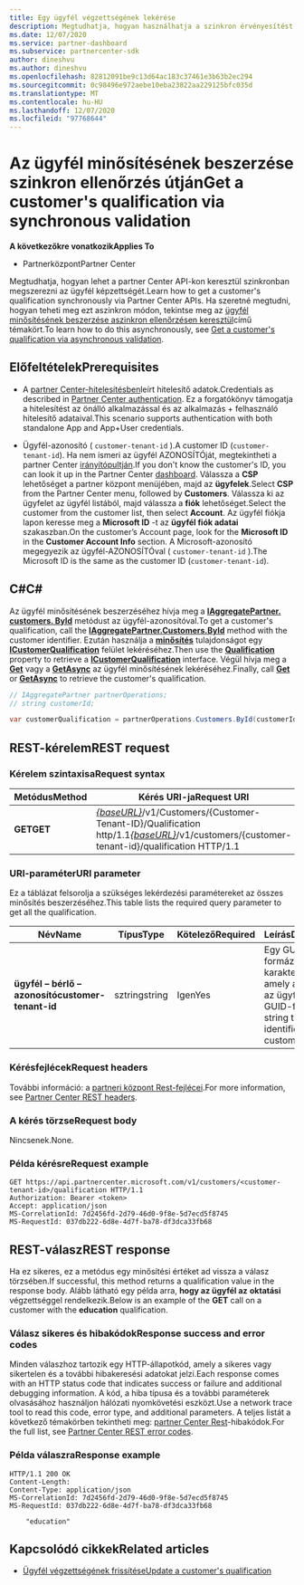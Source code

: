 ```yaml
---
title: Egy ügyfél végzettségének lekérése
description: Megtudhatja, hogyan használhatja a szinkron érvényesítést az ügyfél a partner Center API-n keresztüli minősítésének beszerzéséhez. A partnerek ezt az oktatási ügyfelek ellenőrzésére használhatják.
ms.date: 12/07/2020
ms.service: partner-dashboard
ms.subservice: partnercenter-sdk
author: dineshvu
ms.author: dineshvu
ms.openlocfilehash: 82812091be9c13d64ac183c37461e3b63b2ec294
ms.sourcegitcommit: 0c98496e972aebe10eba23822aa229125bfc035d
ms.translationtype: MT
ms.contentlocale: hu-HU
ms.lasthandoff: 12/07/2020
ms.locfileid: "97768644"
---
```

# <a name="get-a-customers-qualification-via-synchronous-validation"></a><span data-ttu-id="b81f1-104">Az ügyfél minősítésének beszerzése szinkron ellenőrzés útján</span><span class="sxs-lookup"><span data-stu-id="b81f1-104">Get a customer's qualification via synchronous validation</span></span>

<span data-ttu-id="b81f1-105">**A következőkre vonatkozik**</span><span class="sxs-lookup"><span data-stu-id="b81f1-105">**Applies To**</span></span>

- <span data-ttu-id="b81f1-106">Partnerközpont</span><span class="sxs-lookup"><span data-stu-id="b81f1-106">Partner Center</span></span>

<span data-ttu-id="b81f1-107">Megtudhatja, hogyan lehet a partner Center API-kon keresztül szinkronban megszerezni az ügyfél képzettségét.</span><span class="sxs-lookup"><span data-stu-id="b81f1-107">Learn how to get a customer's qualification synchronously via Partner Center APIs.</span></span> <span data-ttu-id="b81f1-108">Ha szeretné megtudni, hogyan teheti meg ezt aszinkron módon, tekintse meg az [ügyfél minősítésének beszerzése aszinkron ellenőrzésen keresztül](get-customer-qualification-asynchronous.md)című témakört.</span><span class="sxs-lookup"><span data-stu-id="b81f1-108">To learn how to do this asynchronously, see [Get a customer's qualification via asynchronous validation](get-customer-qualification-asynchronous.md).</span></span>

## <a name="prerequisites"></a><span data-ttu-id="b81f1-109">Előfeltételek</span><span class="sxs-lookup"><span data-stu-id="b81f1-109">Prerequisites</span></span>

- <span data-ttu-id="b81f1-110">A [partner Center-hitelesítésben](partner-center-authentication.md)leírt hitelesítő adatok.</span><span class="sxs-lookup"><span data-stu-id="b81f1-110">Credentials as described in [Partner Center authentication](partner-center-authentication.md).</span></span> <span data-ttu-id="b81f1-111">Ez a forgatókönyv támogatja a hitelesítést az önálló alkalmazással és az alkalmazás + felhasználó hitelesítő adataival.</span><span class="sxs-lookup"><span data-stu-id="b81f1-111">This scenario supports authentication with both standalone App and App+User credentials.</span></span>

- <span data-ttu-id="b81f1-112">Ügyfél-azonosító ( `customer-tenant-id` ).</span><span class="sxs-lookup"><span data-stu-id="b81f1-112">A customer ID (`customer-tenant-id`).</span></span> <span data-ttu-id="b81f1-113">Ha nem ismeri az ügyfél AZONOSÍTÓját, megtekintheti a partner Center [irányítópultján](https://partner.microsoft.com/dashboard).</span><span class="sxs-lookup"><span data-stu-id="b81f1-113">If you don't know the customer's ID, you can look it up in the Partner Center [dashboard](https://partner.microsoft.com/dashboard).</span></span> <span data-ttu-id="b81f1-114">Válassza a **CSP** lehetőséget a partner központ menüjében, majd az **ügyfelek**.</span><span class="sxs-lookup"><span data-stu-id="b81f1-114">Select **CSP** from the Partner Center menu, followed by **Customers**.</span></span> <span data-ttu-id="b81f1-115">Válassza ki az ügyfelet az ügyfél listából, majd válassza a **fiók** lehetőséget.</span><span class="sxs-lookup"><span data-stu-id="b81f1-115">Select the customer from the customer list, then select **Account**.</span></span> <span data-ttu-id="b81f1-116">Az ügyfél fiókja lapon keresse meg a **Microsoft ID** -t az **ügyfél fiók adatai** szakaszban.</span><span class="sxs-lookup"><span data-stu-id="b81f1-116">On the customer’s Account page, look for the **Microsoft ID** in the **Customer Account Info** section.</span></span> <span data-ttu-id="b81f1-117">A Microsoft-azonosító megegyezik az ügyfél-AZONOSÍTÓval ( `customer-tenant-id` ).</span><span class="sxs-lookup"><span data-stu-id="b81f1-117">The Microsoft ID is the same as the customer ID  (`customer-tenant-id`).</span></span>

## <a name="c"></a><span data-ttu-id="b81f1-118">C\#</span><span class="sxs-lookup"><span data-stu-id="b81f1-118">C\#</span></span>

<span data-ttu-id="b81f1-119">Az ügyfél minősítésének beszerzéséhez hívja meg a [**IAggregatePartner. customers. ById**](/dotnet/api/microsoft.store.partnercenter.customers.icustomercollection.byid) metódust az ügyfél-azonosítóval.</span><span class="sxs-lookup"><span data-stu-id="b81f1-119">To get a customer's qualification, call the [**IAggregatePartner.Customers.ById**](/dotnet/api/microsoft.store.partnercenter.customers.icustomercollection.byid) method with the customer identifier.</span></span> <span data-ttu-id="b81f1-120">Ezután használja a [**minősítés**](/dotnet/api/microsoft.store.partnercenter.customers.icustomer.qualification) tulajdonságot egy [**ICustomerQualification**](/dotnet/api/microsoft.store.partnercenter.qualification.icustomerqualification) felület lekéréséhez.</span><span class="sxs-lookup"><span data-stu-id="b81f1-120">Then use the [**Qualification**](/dotnet/api/microsoft.store.partnercenter.customers.icustomer.qualification) property to retrieve a [**ICustomerQualification**](/dotnet/api/microsoft.store.partnercenter.qualification.icustomerqualification) interface.</span></span> <span data-ttu-id="b81f1-121">Végül hívja meg a [**Get**](/dotnet/api/microsoft.store.partnercenter.subscriptions.isubscriptioncollection.get) vagy a [**GetAsync**](/dotnet/api/microsoft.store.partnercenter.subscriptions.isubscriptioncollection.getasync) az ügyfél minősítésének lekéréséhez.</span><span class="sxs-lookup"><span data-stu-id="b81f1-121">Finally, call [**Get**](/dotnet/api/microsoft.store.partnercenter.subscriptions.isubscriptioncollection.get) or [**GetAsync**](/dotnet/api/microsoft.store.partnercenter.subscriptions.isubscriptioncollection.getasync) to retrieve the customer's qualification.</span></span>

``` csharp
// IAggregatePartner partnerOperations;
// string customerId;

var customerQualification = partnerOperations.Customers.ById(customerId).Qualification.Get();
```

## <a name="rest-request"></a><span data-ttu-id="b81f1-122">REST-kérelem</span><span class="sxs-lookup"><span data-stu-id="b81f1-122">REST request</span></span>

### <a name="request-syntax"></a><span data-ttu-id="b81f1-123">Kérelem szintaxisa</span><span class="sxs-lookup"><span data-stu-id="b81f1-123">Request syntax</span></span>

| <span data-ttu-id="b81f1-124">Metódus</span><span class="sxs-lookup"><span data-stu-id="b81f1-124">Method</span></span>  | <span data-ttu-id="b81f1-125">Kérés URI-ja</span><span class="sxs-lookup"><span data-stu-id="b81f1-125">Request URI</span></span>                                                                                          |
|---------|------------------------------------------------------------------------------------------------------|
| <span data-ttu-id="b81f1-126">**GET**</span><span class="sxs-lookup"><span data-stu-id="b81f1-126">**GET**</span></span> | <span data-ttu-id="b81f1-127">[*{baseURL}*](partner-center-rest-urls.md)/v1/Customers/{Customer-Tenant-ID}/Qualification http/1.1</span><span class="sxs-lookup"><span data-stu-id="b81f1-127">[*{baseURL}*](partner-center-rest-urls.md)/v1/customers/{customer-tenant-id}/qualification HTTP/1.1</span></span> |

### <a name="uri-parameter"></a><span data-ttu-id="b81f1-128">URI-paraméter</span><span class="sxs-lookup"><span data-stu-id="b81f1-128">URI parameter</span></span>

<span data-ttu-id="b81f1-129">Ez a táblázat felsorolja a szükséges lekérdezési paramétereket az összes minősítés beszerzéséhez.</span><span class="sxs-lookup"><span data-stu-id="b81f1-129">This table lists the required query parameter to get all the qualification.</span></span>

| <span data-ttu-id="b81f1-130">Név</span><span class="sxs-lookup"><span data-stu-id="b81f1-130">Name</span></span>               | <span data-ttu-id="b81f1-131">Típus</span><span class="sxs-lookup"><span data-stu-id="b81f1-131">Type</span></span>   | <span data-ttu-id="b81f1-132">Kötelező</span><span class="sxs-lookup"><span data-stu-id="b81f1-132">Required</span></span> | <span data-ttu-id="b81f1-133">Leírás</span><span class="sxs-lookup"><span data-stu-id="b81f1-133">Description</span></span>                                           |
|--------------------|--------|----------|-------------------------------------------------------|
| <span data-ttu-id="b81f1-134">**ügyfél – bérlő – azonosító**</span><span class="sxs-lookup"><span data-stu-id="b81f1-134">**customer-tenant-id**</span></span> | <span data-ttu-id="b81f1-135">sztring</span><span class="sxs-lookup"><span data-stu-id="b81f1-135">string</span></span> | <span data-ttu-id="b81f1-136">Igen</span><span class="sxs-lookup"><span data-stu-id="b81f1-136">Yes</span></span>      | <span data-ttu-id="b81f1-137">Egy GUID-formázott karakterlánc, amely azonosítja az ügyfelet.</span><span class="sxs-lookup"><span data-stu-id="b81f1-137">A GUID-formatted string that identifies the customer.</span></span> |

### <a name="request-headers"></a><span data-ttu-id="b81f1-138">Kérésfejlécek</span><span class="sxs-lookup"><span data-stu-id="b81f1-138">Request headers</span></span>

<span data-ttu-id="b81f1-139">További információ: a [partneri központ Rest-fejlécei](headers.md).</span><span class="sxs-lookup"><span data-stu-id="b81f1-139">For more information, see [Partner Center REST headers](headers.md).</span></span>

### <a name="request-body"></a><span data-ttu-id="b81f1-140">A kérés törzse</span><span class="sxs-lookup"><span data-stu-id="b81f1-140">Request body</span></span>

<span data-ttu-id="b81f1-141">Nincsenek.</span><span class="sxs-lookup"><span data-stu-id="b81f1-141">None.</span></span>

### <a name="request-example"></a><span data-ttu-id="b81f1-142">Példa kérésre</span><span class="sxs-lookup"><span data-stu-id="b81f1-142">Request example</span></span>

```http
GET https://api.partnercenter.microsoft.com/v1/customers/<customer-tenant-id>/qualification HTTP/1.1
Authorization: Bearer <token>
Accept: application/json
MS-CorrelationId: 7d2456fd-2d79-46d0-9f8e-5d7ecd5f8745
MS-RequestId: 037db222-6d8e-4d7f-ba78-df3dca33fb68
```

## <a name="rest-response"></a><span data-ttu-id="b81f1-143">REST-válasz</span><span class="sxs-lookup"><span data-stu-id="b81f1-143">REST response</span></span>

<span data-ttu-id="b81f1-144">Ha ez sikeres, ez a metódus egy minősítési értéket ad vissza a válasz törzsében.</span><span class="sxs-lookup"><span data-stu-id="b81f1-144">If successful, this method returns a qualification value in the response body.</span></span>  <span data-ttu-id="b81f1-145">Alább látható egy példa arra, **hogy az ügyfél az** **oktatási** végzettséggel rendelkezik.</span><span class="sxs-lookup"><span data-stu-id="b81f1-145">Below is an example of the **GET** call on a customer with the **education** qualification.</span></span>

### <a name="response-success-and-error-codes"></a><span data-ttu-id="b81f1-146">Válasz sikeres és hibakódok</span><span class="sxs-lookup"><span data-stu-id="b81f1-146">Response success and error codes</span></span>

<span data-ttu-id="b81f1-147">Minden válaszhoz tartozik egy HTTP-állapotkód, amely a sikeres vagy sikertelen és a további hibakeresési adatokat jelzi.</span><span class="sxs-lookup"><span data-stu-id="b81f1-147">Each response comes with an HTTP status code that indicates success or failure and additional debugging information.</span></span> <span data-ttu-id="b81f1-148">A kód, a hiba típusa és a további paraméterek olvasásához használjon hálózati nyomkövetési eszközt.</span><span class="sxs-lookup"><span data-stu-id="b81f1-148">Use a network trace tool to read this code, error type, and additional parameters.</span></span> <span data-ttu-id="b81f1-149">A teljes listát a következő témakörben tekintheti meg: [partner Center Rest](error-codes.md)-hibakódok.</span><span class="sxs-lookup"><span data-stu-id="b81f1-149">For the full list, see [Partner Center REST error codes](error-codes.md).</span></span>

### <a name="response-example"></a><span data-ttu-id="b81f1-150">Példa válaszra</span><span class="sxs-lookup"><span data-stu-id="b81f1-150">Response example</span></span>

```http
HTTP/1.1 200 OK
Content-Length:
Content-Type: application/json
MS-CorrelationId: 7d2456fd-2d79-46d0-9f8e-5d7ecd5f8745
MS-RequestId: 037db222-6d8e-4d7f-ba78-df3dca33fb68

    "education"

```

## <a name="related-articles"></a><span data-ttu-id="b81f1-151">Kapcsolódó cikkek</span><span class="sxs-lookup"><span data-stu-id="b81f1-151">Related articles</span></span>

- [<span data-ttu-id="b81f1-152">Ügyfél végzettségének frissítése</span><span class="sxs-lookup"><span data-stu-id="b81f1-152">Update a customer's qualification</span></span>](update-a-customer-s-qualification.md)

